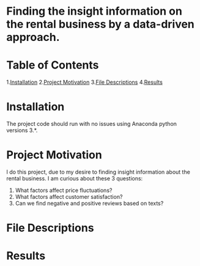 # Finding the insight information on the rental business by a data-driven approach.
# Table of Contents
1.[Installation](#Installation)
2.[Project Motivation](#Project-Motivation)
3.[File Descriptions](#File-Descriptions)
4.[Results](#Results)

# Installation
The project code should run with no issues using Anaconda python versions 3.*.
# Project Motivation
I do this project, due to my desire to finding insight information about the rental business. I am curious about these 3 questions:
1. What factors affect price fluctuations?
2. What factors affect customer satisfaction?
3. Can we find negative and positive reviews based on texts?
# File Descriptions

# Results
